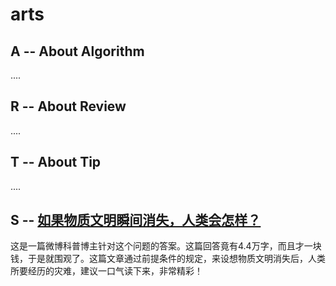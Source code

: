 # arts 

## A --  About Algorithm

....

## R -- About Review

....

## T -- About Tip

....

## S -- [如果物质文明瞬间消失，人类会怎样？](https://weibo.com/ttwenda/p/show?id=2310684281650103072638)

这是一篇微博科普博主针对这个问题的答案。这篇回答竟有4.4万字，而且才一块钱，于是就围观了。这篇文章通过前提条件的规定，来设想物质文明消失后，人类所要经历的灾难，建议一口气读下来，非常精彩！